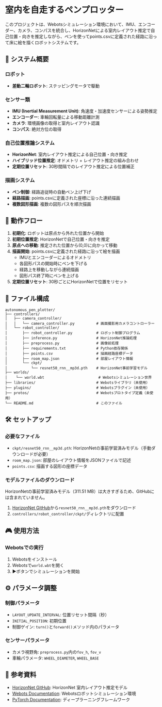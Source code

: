 # 室内を自走するペンプロッター

このプロジェクトは、Webotsシミュレーション環境において、IMU、エンコーダー、カメラ、コンパスを統合し、HorizonNetによる室内レイアウト推定で自己位置・向きを推定しながら、ペンを使ってpoints.csvに定義された経路に沿って床に絵を描くロボットシステムです。

## 🎯 システム概要

### ロボット
- **差動二輪ロボット**: ステッピングモータで駆動

### センサー類
- **IMU (Inertial Measurement Unit)**: 角速度・加速度センサーによる姿勢推定
- **エンコーダー**: 車輪回転量による移動距離計測
- **カメラ**: 環境画像の取得と室内レイアウト認識
- **コンパス**: 絶対方位の取得

### 自己位置推論システム
- **HorizonNet**: 室内レイアウト推定による自己位置・向き推定
- **ハイブリッド位置推定**: オドメトリ + レイアウト推定の組み合わせ
- **定期位置リセット**: 30秒間隔でのレイアウト推定による位置補正

### 描画システム
- **ペン制御**: 経路追従時の自動ペン上げ下げ
- **経路描画**: points.csvに定義された座標に沿った連続描画
- **複数図形描画**: 複数の図形パスを順次描画

## 🚀 動作フロー

1. **初期化**: ロボットは原点から外れた位置から開始
2. **初期位置推定**: HorizonNetで自己位置・向きを推定
3. **原点への移動**: 推定された位置から(0,0)に向かって移動
4. **描画開始**: points.csvに定義された経路に沿って絵を描画
   - IMUとエンコーダーによるオドメトリ
   - 各図形パスの開始時にペンを下げる
   - 経路上を移動しながら連続描画
   - 図形パス終了時にペンを上げる
5. **定期位置リセット**: 30秒ごとにHorizonNetで位置をリセット

## 📁 ファイル構成

```
autonomous_pen_plotter/
├── controllers/
│   ├── camera_controller/
│   │   └── camera_controller.py          # 画面撮影用カメラコントローラー
│   └── robot_controller/
│       ├── robot_controller.py           # ロボット制御プログラム
│       ├── inference.py                  # HorizonNet推論処理
│       ├── preprocess.py                 # 画像前処理
│       ├── requirements.txt              # Python依存関係
│       ├── points.csv                    # 描画経路座標データ
│       ├── room_map.json                 # 部屋レイアウト情報
│       └── ckpt/
│           └── resnet50_rnn__mp3d.pth    # HorizonNet事前学習モデル
├── worlds/
│    └── world.wbt                         # Webotsシミュレーション世界
├── libraries/                            # Webotsライブラリ（未使用）
├── plugins/                              # Webotsプラグイン（未使用）
├── protos/                               # Webotsプロトタイプ定義（未使用）
└── README.md                             # このファイル

```

## 🛠️ セットアップ

### 必要なファイル

- `ckpt/resnet50_rnn__mp3d.pth`: HorizonNetの事前学習済みモデル（手動ダウンロードが必要）
- `room_map.json`: 部屋のレイアウト情報をJSONファイルで記述
- `points.csv`: 描画する図形の座標データ

### モデルファイルのダウンロード

HorizonNetの事前学習済みモデル（311.51 MB）は大きすぎるため、GitHubには含まれていません。

1. [HorizonNet GitHub](https://github.com/sunset1995/HorizonNet)から`resnet50_rnn__mp3d.pth`をダウンロード
2. `controllers/robot_controller/ckpt/`ディレクトリに配置

## 🎮 使用方法

### Webotsでの実行

1. Webotsをインストール
2. Webotsで`world.wbt`を開く
3. ▶︎ボタンでシミュレーションを開始


## ⚙️ パラメータ調整

### 制御パラメータ
- `LAYOUT_UPDATE_INTERVAL`: 位置リセット間隔（秒）
- `INITIAL_POSITION`: 初期位置
- 制御ゲイン: `turn()`と`forward()`メソッド内のパラメータ

### センサーパラメータ
- カメラ視野角: `preprocess.py`内の`fov_h`, `fov_v`
- 車輪パラメータ: `WHEEL_DIAMETER`, `WHEEL_BASE`

## 🔗 参考資料

- [HorizonNet GitHub](https://github.com/sunset1995/HorizonNet): HorizonNet 室内レイアウト推定モデル
- [Webots Documentation](https://cyberbotics.com/doc/): Webotsロボットシミュレーション環境
- [PyTorch Documentation](https://pytorch.org/docs/): ディープラーニングフレームワーク